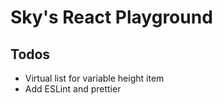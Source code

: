# Sky's React Playground

## Todos

- Virtual list for variable height item
- Add ESLint and prettier